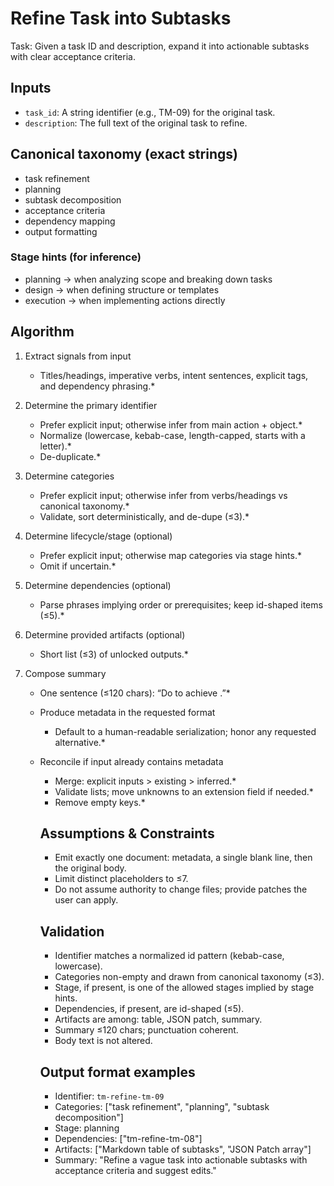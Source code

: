 # Refine Task into Subtasks

Task: Given a task ID and description, expand it into actionable subtasks with clear acceptance criteria.

## Inputs

- `task_id`: A string identifier (e.g., TM-09) for the original task.
- `description`: The full text of the original task to refine.

## Canonical taxonomy (exact strings)

- task refinement
- planning
- subtask decomposition
- acceptance criteria
- dependency mapping
- output formatting

### Stage hints (for inference)

- planning → when analyzing scope and breaking down tasks
- design → when defining structure or templates
- execution → when implementing actions directly

## Algorithm

1. Extract signals from input
   - Titles/headings, imperative verbs, intent sentences, explicit tags, and dependency phrasing.\*

2. Determine the primary identifier
   - Prefer explicit input; otherwise infer from main action + object.\*
   - Normalize (lowercase, kebab-case, length-capped, starts with a letter).\*
   - De-duplicate.\*

3. Determine categories
   - Prefer explicit input; otherwise infer from verbs/headings vs canonical taxonomy.\*
   - Validate, sort deterministically, and de-dupe (≤3).\*

4. Determine lifecycle/stage (optional)
   - Prefer explicit input; otherwise map categories via stage hints.\*
   - Omit if uncertain.\*

5. Determine dependencies (optional)
   - Parse phrases implying order or prerequisites; keep id-shaped items (≤5).\*

6. Determine provided artifacts (optional)
   - Short list (≤3) of unlocked outputs.\*

7. Compose summary
   - One sentence (≤120 chars): “Do <verb> <object> to achieve <outcome>.”\*

8. Produce metadata in the requested format
   - Default to a human-readable serialization; honor any requested alternative.\*

9. Reconcile if input already contains metadata
   - Merge: explicit inputs > existing > inferred.\*
   - Validate lists; move unknowns to an extension field if needed.\*
   - Remove empty keys.\*

## Assumptions & Constraints

- Emit exactly one document: metadata, a single blank line, then the original body.
- Limit distinct placeholders to ≤7.
- Do not assume authority to change files; provide patches the user can apply.

## Validation

- Identifier matches a normalized id pattern (kebab-case, lowercase).
- Categories non-empty and drawn from canonical taxonomy (≤3).
- Stage, if present, is one of the allowed stages implied by stage hints.
- Dependencies, if present, are id-shaped (≤5).
- Artifacts are among: table, JSON patch, summary.
- Summary ≤120 chars; punctuation coherent.
- Body text is not altered.

## Output format examples

- Identifier: `tm-refine-tm-09`
- Categories: ["task refinement", "planning", "subtask decomposition"]
- Stage: planning
- Dependencies: ["tm-refine-tm-08"]
- Artifacts: ["Markdown table of subtasks", "JSON Patch array"]
- Summary: "Refine a vague task into actionable subtasks with acceptance criteria and suggest edits."
